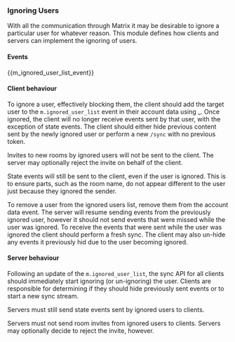 ### Ignoring Users

With all the communication through Matrix it may be desirable to ignore
a particular user for whatever reason. This module defines how clients
and servers can implement the ignoring of users.

#### Events

{{m\_ignored\_user\_list\_event}}

#### Client behaviour

To ignore a user, effectively blocking them, the client should add the
target user to the `m.ignored_user_list` event in their account data
using \_. Once ignored, the client will no longer receive events sent by
that user, with the exception of state events. The client should either
hide previous content sent by the newly ignored user or perform a new
`/sync` with no previous token.

Invites to new rooms by ignored users will not be sent to the client.
The server may optionally reject the invite on behalf of the client.

State events will still be sent to the client, even if the user is
ignored. This is to ensure parts, such as the room name, do not appear
different to the user just because they ignored the sender.

To remove a user from the ignored users list, remove them from the
account data event. The server will resume sending events from the
previously ignored user, however it should not send events that were
missed while the user was ignored. To receive the events that were sent
while the user was ignored the client should perform a fresh sync. The
client may also un-hide any events it previously hid due to the user
becoming ignored.

#### Server behaviour

Following an update of the `m.ignored_user_list`, the sync API for all
clients should immediately start ignoring (or un-ignoring) the user.
Clients are responsible for determining if they should hide previously
sent events or to start a new sync stream.

Servers must still send state events sent by ignored users to clients.

Servers must not send room invites from ignored users to clients.
Servers may optionally decide to reject the invite, however.
